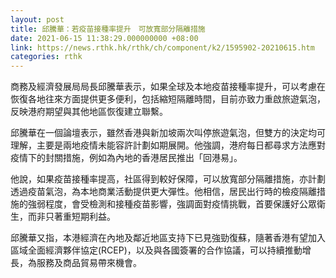 ```yaml
---
layout: post
title: 邱騰華：若疫苗接種率提升　可放寬部分隔離措施
date: 2021-06-15 11:38:29.000000000 +08:00
link: https://news.rthk.hk/rthk/ch/component/k2/1595902-20210615.htm
categories: rthk
---
```


商務及經濟發展局局長邱騰華表示，如果全球及本地疫苗接種率提升，可以考慮在恢復各地往來方面提供更多便利，包括縮短隔離時間，目前亦致力重啟旅遊氣泡，反映港府期望與其他地區恢復建立聯繫。

邱騰華在一個論壇表示，雖然香港與新加坡兩次叫停旅遊氣泡，但雙方的決定均可理解，主要是兩地疫情未能容許計劃如期展開。他強調，港府每日都尋求方法應對疫情下的封關措施，例如為內地的香港居民推出「回港易」。

他說，如果疫苗接種率提高，社區得到較好保障，可以放寬部分隔離措施，亦計劃透過疫苗氣泡，為本地商業活動提供更大彈性。他相信，居民出行時的檢疫隔離措施的強弱程度，會受檢測和接種疫苗影響，強調面對疫情挑戰，首要保護好公眾衛生，而非只著重短期利益。

邱騰華又指，本港經濟在內地及鄰近地區支持下已見強勁復蘇，隨著香港有望加入區域全面經濟夥伴協定(RCEP)，以及與各國簽署的合作協議，可以持續推動增長，為服務及商品貿易帶來機會。
